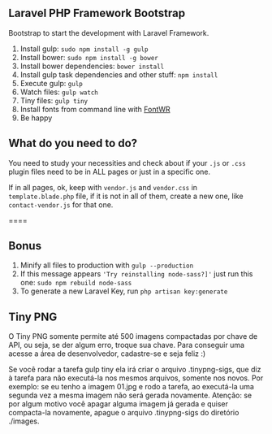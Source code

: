 ## Laravel PHP Framework Bootstrap

Bootstrap to start the development with Laravel Framework.

1. Install gulp: `sudo npm install -g gulp`
2. Install bower: `sudo npm install -g bower`
3. Install bower dependencies: `bower install`
4. Install gulp task dependencies and other stuff: `npm install`
5. Execute gulp: `gulp`
6. Watch files: `gulp watch`
7. Tiny files: `gulp tiny`
8. Install fonts from command line with [FontWR](https://github.com/raphaklaus/fontwr)
9. Be happy

## What do you need to do?

You need to study your necessities and check about if your `.js` or `.css` plugin files need to be in ALL pages or just in a specific one.

If in all pages, ok, keep with `vendor.js` and `vendor.css` in `template.blade.php` file, if it is not in all of them, create a new one, like `contact-vendor.js` for that one.

====

## Bonus

1. Minify all files to production with `gulp --production`
2. If this message appears `'Try reinstalling node-sass?]'` just run this one: `sudo npm rebuild node-sass`
3. To generate a new Laravel Key, run `php artisan key:generate`

## Tiny PNG

O Tiny PNG somente permite até 500 imagens compactadas por chave de API, ou seja, se der algum erro, troque sua chave. Para conseguir uma acesse a área de desenvolvedor, cadastre-se e seja feliz :)

Se você rodar a tarefa gulp tiny ela irá criar o arquivo .tinypng-sigs, que diz à tarefa para não executá-la nos mesmos arquivos, somente nos novos. Por exemplo: se eu tenho a imagem 01.jpg e rodo a tarefa, ao executá-la uma segunda vez a mesma imagem não será gerada novamente. Atenção: se por algum motivo você apagar alguma imagem já gerada e quiser compacta-la novamente, apague o arquivo .tinypng-sigs do diretório ./images.
